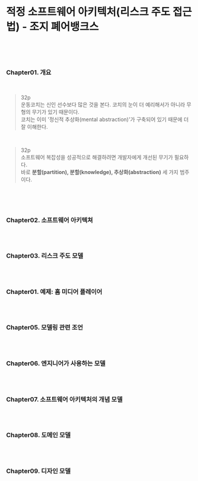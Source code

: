 
<br/>

# 적정 소프트웨어 아키텍처(리스크 주도 접근법) - 조지 폐어뱅크스

<br/>

<br/>



#

### Chapter01. 개요

<br/>

>32p<br/>
> 운동코치는 신인 선수보다 많은 것을 본다. 코치의 눈이 더 예리해서가 아니라 무형의 무기가 있기 때문이다.<br/>
코치는 이미 '정신적 추상화(mental abstraction)'가 구축되어 있기 때문에 더 잘 이해한다.

<br/>

>32p<br/>
소프트웨어 복잡성을 성공적으로 해결하려면 개발자에게 개선된 무기가 필요하다.<br/>
>바로 **분할(partition), 분할(knowledge), 추상화(abstraction)** 세 가지 범주이다.

<br/>




<br/> 

# 

### Chapter02. 소프트웨어 아키텍쳐

<br/> 

# 

### Chapter03. 리스크 주도 모델 

<br/> 

# 

### Chapter01. 예제: 홈 미디어 플레이어

<br/> 

# 

### Chapter05. 모델링 관련 조언

<br/> 

# 

### Chapter06. 엔지니어가 사용하는 모델

<br/> 

# 

### Chapter07. 소프트웨어 아키텍처의 개념 모델

<br/> 

# 

### Chapter08. 도메인 모델

<br/> 

# 

### Chapter09. 디자인 모델




